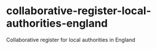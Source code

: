 # collaborative-register-local-authorities-england
Collaborative register for local authorities in England
